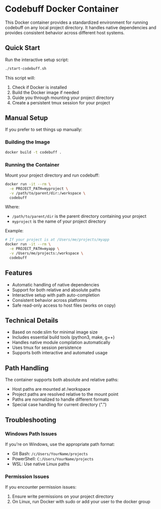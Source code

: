 # Codebuff Docker Container

This Docker container provides a standardized environment for running codebuff on any local project directory. It handles native dependencies and provides consistent behavior across different host systems.

## Quick Start

Run the interactive setup script:

```bash
./start-codebuff.sh
```

This script will:

1. Check if Docker is installed
2. Build the Docker image if needed
3. Guide you through mounting your project directory
4. Create a persistent tmux session for your project

## Manual Setup

If you prefer to set things up manually:

### Building the Image

```bash
docker build -t codebuff .
```

### Running the Container

Mount your project directory and run codebuff:

```bash
docker run -it --rm \
  -e PROJECT_PATH=myproject \
  -v /path/to/parent/dir:/workspace \
  codebuff
```

Where:

- `/path/to/parent/dir` is the parent directory containing your project
- `myproject` is the name of your project directory

Example:

```bash
# If your project is at /Users/me/projects/myapp
docker run -it --rm \
  -e PROJECT_PATH=myapp \
  -v /Users/me/projects:/workspace \
  codebuff
```

## Features

- Automatic handling of native dependencies
- Support for both relative and absolute paths
- Interactive setup with path auto-completion
- Consistent behavior across platforms
- Safe read-only access to host files (works on copy)

## Technical Details

- Based on node:slim for minimal image size
- Includes essential build tools (python3, make, g++)
- Handles native module compilation automatically
- Uses tmux for session persistence
- Supports both interactive and automated usage

## Path Handling

The container supports both absolute and relative paths:

- Host paths are mounted at /workspace
- Project paths are resolved relative to the mount point
- Paths are normalized to handle different formats
- Special case handling for current directory (".")

## Troubleshooting

### Windows Path Issues

If you're on Windows, use the appropriate path format:

- Git Bash: `/c/Users/YourName/projects`
- PowerShell: `C:/Users/YourName/projects`
- WSL: Use native Linux paths

### Permission Issues

If you encounter permission issues:

1. Ensure write permissions on your project directory
2. On Linux, run Docker with sudo or add your user to the docker group

